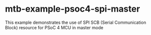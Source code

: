 # mtb-example-psoc4-spi-master
This example demonstrates the use of SPI SCB (Serial Communication Block) resource for PSoC 4 MCU in master mode
